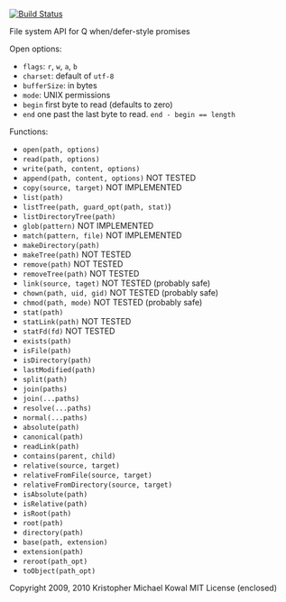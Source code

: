 
[![Build Status](https://secure.travis-ci.org/kriskowal/q-fs.png)](http://travis-ci.org/kriskowal/q-fs)

File system API for Q when/defer-style promises

Open options:

-   ``flags``: ``r``, ``w``, ``a``, ``b``
-   ``charset``: default of ``utf-8``
-   ``bufferSize``: in bytes
-   ``mode``: UNIX permissions
-   ``begin`` first byte to read (defaults to zero)
-   ``end`` one past the last byte to read.  ``end - begin == length``

Functions:

-   ``open(path, options)``
-   ``read(path, options)``
-   ``write(path, content, options)``
-   ``append(path, content, options)`` NOT TESTED
-   ``copy(source, target)`` NOT IMPLEMENTED
-   ``list(path)``
-   ``listTree(path, guard_opt(path, stat)``)
-   ``listDirectoryTree(path)``
-   ``glob(pattern)`` NOT IMPLEMENTED
-   ``match(pattern, file)`` NOT IMPLEMENTED
-   ``makeDirectory(path)``
-   ``makeTree(path)`` NOT TESTED
-   ``remove(path)`` NOT TESTED
-   ``removeTree(path)`` NOT TESTED
-   ``link(source, taget)`` NOT TESTED (probably safe)
-   ``chown(path, uid, gid)`` NOT TESTED (probably safe)
-   ``chmod(path, mode)`` NOT TESTED (probably safe)
-   ``stat(path)``
-   ``statLink(path)`` NOT TESTED
-   ``statFd(fd)`` NOT TESTED
-   ``exists(path)``
-   ``isFile(path)``
-   ``isDirectory(path)``
-   ``lastModified(path)``
-   ``split(path)``
-   ``join(paths)``
-   ``join(...paths)``
-   ``resolve(...paths)``
-   ``normal(...paths)``
-   ``absolute(path)``
-   ``canonical(path)``
-   ``readLink(path)``
-   ``contains(parent, child)``
-   ``relative(source, target)``
-   ``relativeFromFile(source, target)``
-   ``relativeFromDirectory(source, target)``
-   ``isAbsolute(path)``
-   ``isRelative(path)``
-   ``isRoot(path)``
-   ``root(path)``
-   ``directory(path)``
-   ``base(path, extension)``
-   ``extension(path)``
-   ``reroot(path_opt)``
-   ``toObject(path_opt)``

Copyright 2009, 2010 Kristopher Michael Kowal
MIT License (enclosed)

